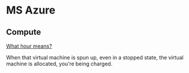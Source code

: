 # MS Azure

## Compute

[What hour means?](https://metrixdata360.com/what-are-azure-compute-hours/)

When that virtual machine is spun up, even in a stopped state, the virtual machine is allocated, you’re being charged.
